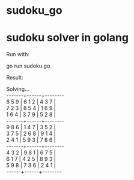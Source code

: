 # sudoku_go
sudoku solver in golang
=======================
Run with:

 go run sudoku.go
 
Result:

 Solving...  
-------+------+--------  
8 5 9 | 6 1 2 | 4 3 7 |  
7 2 3 | 8 5 4 | 1 6 9 |  
1 6 4 | 3 7 9 | 5 2 8 |  
-------+------+--------   
9 8 6 | 1 4 7 | 3 5 2 |  
3 7 5 | 2 6 8 | 9 1 4 |  
2 4 1 | 5 9 3 | 7 8 6 |  
-------+------+--------  
4 3 2 | 9 8 1 | 6 7 5 |  
6 1 7 | 4 2 5 | 8 9 3 |  
5 9 8 | 7 3 6 | 2 4 1 |  
 ------+------+--------  


